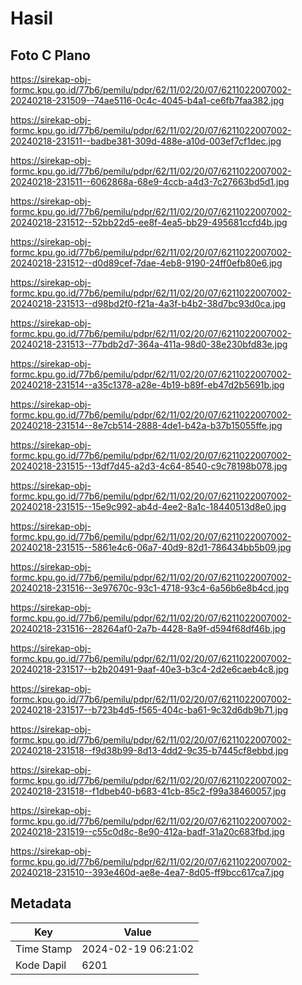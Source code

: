 # Hasil

## Foto C Plano

https://sirekap-obj-formc.kpu.go.id/77b6/pemilu/pdpr/62/11/02/20/07/6211022007002-20240218-231509--74ae5116-0c4c-4045-b4a1-ce6fb7faa382.jpg

https://sirekap-obj-formc.kpu.go.id/77b6/pemilu/pdpr/62/11/02/20/07/6211022007002-20240218-231511--badbe381-309d-488e-a10d-003ef7cf1dec.jpg

https://sirekap-obj-formc.kpu.go.id/77b6/pemilu/pdpr/62/11/02/20/07/6211022007002-20240218-231511--6062868a-68e9-4ccb-a4d3-7c27663bd5d1.jpg

https://sirekap-obj-formc.kpu.go.id/77b6/pemilu/pdpr/62/11/02/20/07/6211022007002-20240218-231512--52bb22d5-ee8f-4ea5-bb29-495681ccfd4b.jpg

https://sirekap-obj-formc.kpu.go.id/77b6/pemilu/pdpr/62/11/02/20/07/6211022007002-20240218-231512--d0d89cef-7dae-4eb8-9190-24ff0efb80e6.jpg

https://sirekap-obj-formc.kpu.go.id/77b6/pemilu/pdpr/62/11/02/20/07/6211022007002-20240218-231513--d98bd2f0-f21a-4a3f-b4b2-38d7bc93d0ca.jpg

https://sirekap-obj-formc.kpu.go.id/77b6/pemilu/pdpr/62/11/02/20/07/6211022007002-20240218-231513--77bdb2d7-364a-411a-98d0-38e230bfd83e.jpg

https://sirekap-obj-formc.kpu.go.id/77b6/pemilu/pdpr/62/11/02/20/07/6211022007002-20240218-231514--a35c1378-a28e-4b19-b89f-eb47d2b5691b.jpg

https://sirekap-obj-formc.kpu.go.id/77b6/pemilu/pdpr/62/11/02/20/07/6211022007002-20240218-231514--8e7cb514-2888-4de1-b42a-b37b15055ffe.jpg

https://sirekap-obj-formc.kpu.go.id/77b6/pemilu/pdpr/62/11/02/20/07/6211022007002-20240218-231515--13df7d45-a2d3-4c64-8540-c9c78198b078.jpg

https://sirekap-obj-formc.kpu.go.id/77b6/pemilu/pdpr/62/11/02/20/07/6211022007002-20240218-231515--15e9c992-ab4d-4ee2-8a1c-18440513d8e0.jpg

https://sirekap-obj-formc.kpu.go.id/77b6/pemilu/pdpr/62/11/02/20/07/6211022007002-20240218-231515--5861e4c6-06a7-40d9-82d1-786434bb5b09.jpg

https://sirekap-obj-formc.kpu.go.id/77b6/pemilu/pdpr/62/11/02/20/07/6211022007002-20240218-231516--3e97670c-93c1-4718-93c4-6a56b6e8b4cd.jpg

https://sirekap-obj-formc.kpu.go.id/77b6/pemilu/pdpr/62/11/02/20/07/6211022007002-20240218-231516--28264af0-2a7b-4428-8a9f-d594f68df46b.jpg

https://sirekap-obj-formc.kpu.go.id/77b6/pemilu/pdpr/62/11/02/20/07/6211022007002-20240218-231517--b2b20491-9aaf-40e3-b3c4-2d2e6caeb4c8.jpg

https://sirekap-obj-formc.kpu.go.id/77b6/pemilu/pdpr/62/11/02/20/07/6211022007002-20240218-231517--b723b4d5-f565-404c-ba61-9c32d6db9b71.jpg

https://sirekap-obj-formc.kpu.go.id/77b6/pemilu/pdpr/62/11/02/20/07/6211022007002-20240218-231518--f9d38b99-8d13-4dd2-9c35-b7445cf8ebbd.jpg

https://sirekap-obj-formc.kpu.go.id/77b6/pemilu/pdpr/62/11/02/20/07/6211022007002-20240218-231518--f1dbeb40-b683-41cb-85c2-f99a38460057.jpg

https://sirekap-obj-formc.kpu.go.id/77b6/pemilu/pdpr/62/11/02/20/07/6211022007002-20240218-231519--c55c0d8c-8e90-412a-badf-31a20c683fbd.jpg

https://sirekap-obj-formc.kpu.go.id/77b6/pemilu/pdpr/62/11/02/20/07/6211022007002-20240218-231510--393e460d-ae8e-4ea7-8d05-ff9bcc617ca7.jpg


## Metadata

| Key        | Value               |
| ---------- | ------------------- |
| Time Stamp | 2024-02-19 06:21:02 |
| Kode Dapil | 6201                |



